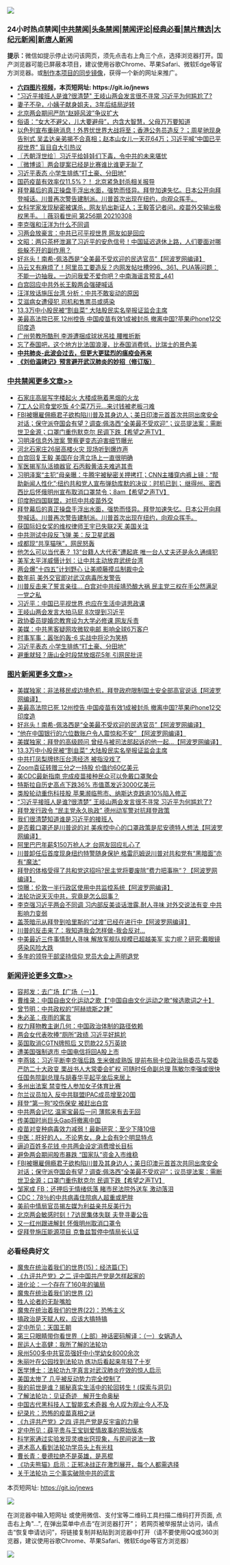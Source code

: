 ![](https://raw.githubusercontent.com/fqnews/bnews/master/64photo/fqnews-qr.jpg)

<div id="tt">
<h3>24小时热点禁闻|<a href="#%E4%B8%AD%E5%85%B1%E7%A6%81%E9%97%BB%E6%9B%B4%E5%A4%9A%E6%96%87%E7%AB%A0">中共禁闻</a>|<a href="#%E5%9B%BE%E7%89%87%E6%96%B0%E9%97%BB%E6%9B%B4%E5%A4%9A%E6%96%87%E7%AB%A0">头条禁闻</a>|<a href="#%E6%96%B0%E9%97%BB%E8%AF%84%E8%AE%BA%E6%9B%B4%E5%A4%9A%E6%96%87%E7%AB%A0">禁闻评论|<a href="#%E5%BF%85%E7%9C%8B%E7%BB%8F%E5%85%B8%E5%A5%BD%E6%96%87">经典必看|<a href="/video.md#%E7%A6%81%E7%89%87%E7%B2%BE%E9%80%89">禁片精选</a>|<a href="https://github.com/fqnews/djy/blob/master/gb/nf1351518.md#1">大纪元新闻</a>|<a href="https://github.com/fqnews/ntdtv/blob/master/gb/prog204.md#1">新唐人新闻</a></h3>
<div><b>提示：</b>微信如提示停止访问该网页，须先点击右上角三个点，选择浏览器打开。国产浏览器可能已屏蔽本项目，建议使用谷歌Chrome、苹果Safari、微软Edge等官方浏览器。或<a href="https://github.com/fqnews/bnews/blob/master/%E5%88%B6%E4%BD%9Cgit%E7%A6%81%E9%97%BB%E9%95%9C%E5%83%8F.md">制作本项目的同步镜像</a>，获得一个新的网址来推广。</div>
<ul>
<li><b><a href="http://d1.bdrive.tk/64.mp4" target="_blank">六四图片视频</a>，本页短网址: https://git.io/jnews</b></li>
<li><a href="/topimagenews/20210309/1500992.md">"习近平接班人是谁?很清楚" 王岐山两会发言很不寻常 习近平为何尴尬了?</a></li>
<li><a href="/lifebaike/20210309/1500965.md">妻子不孕，小姨子献身姐夫，3年后结局逆转</a></li>
<li><a href="/cbnews/20210309/1500945.md">北京两会期间严防“赵婷风波”争议扩大</a></li>
<li><a href="/lifebaike/20210309/1500979.md">俗语：“女大不避父，儿大要避母”，内含大智慧，父母万万要知道</a></li>
<li><a href="/bannedvideo/20210309/1501165.md">以色列宣布重磅消息！外界忧世界大战将至；香港公务员造反？；周星驰现身告别式 吴孟达亲弟揭不合真相；赵本山女儿一天花64万；习近平喊“中国已平视世界” 盲目自大引热议</a></li>
<li><a href="/ssgc/20210309/1500974.md">〖兲朝浮世绘〗习近平给娃娃们下毒，令中共的未来堪忧</a></li>
<li><a href="/ssgc/20210309/1501023.md">〖微博谈〗两会提案已经是比赛谁比谁更无耻了</a></li>
<li><a href="/cbnews/20210309/1501204.md">习近平表态 小学生排练“打土豪、分田地”</a></li>
<li><a href="/comments/20210309/1501036.md">国药疫苗有效率仅11.5%？！ 北京紧急封杀相关报导</a></li>
<li><a href="/comments/20210309/1501292.md">拜登幕后的真正操盘手浮出水面，强势而怪异。拜登加速失忆。日本公开向拜登喊话。川普再次警告建制派。川普首次出现在纽约，向观众挥手。</a></li>
<li><a href="/comments/20210309/1501148.md">女科学家发现秘密被谋杀，网友扒出新证人；王毅答记者问，疫苗外交输出极权黑手。｜薇羽看世间 第256期 20210308</a></li>
<li><a href="/ssgc/20210309/1501214.md">李克强和汪洋为什么不同调</a></li>
<li><a href="/cbnews/20210309/1500944.md">习两会放豪言：中共已可平视世界 网友如是回应</a></li>
<li><a href="/cbnews/20210309/1500998.md">文昭：两只茶杯泄漏了习近平的安危信号！中国延迟退休上路，人们要面对哪些躲不开的副作用？</a></li>
<li><a href="/topimagenews/20210309/1501193.md">好兆头！南希-佩洛西是“全美最不受欢迎的民选官员”【阿波罗网编译】</a></li>
<li><a href="/comments/20210309/1501164.md">马云又有麻烦了！阿里员工要造反？内网发帖吐槽996、361、PUA等问题：不能一边抽我，一边问我爱不爱你吧？中南海谣言预言_441</a></li>
<li><a href="/cbnews/20210309/1500946.md">白宫回应中共外长王毅两会强硬喊话</a></li>
<li><a href="/cbnews/20210309/1501130.md">汪洋放话施压台湾 分析：中共不敢妄动的原因</a></li>
<li><a href="/worldnews/20210309/1500961.md">艾滋病女遭侵犯 司机和售票员或感染</a></li>
<li><a href="/topimagenews/20210309/1501174.md">13.3万中小股民被“割韭菜” 大陆股民实名举报证监会主席</a></li>
<li><a href="/topimagenews/20210309/1501309.md">美最高法院已死 12州控告 中国疫苗有效1成被封杀 撤离中国?苹果iPhone12交印度造</a></li>
<li><a href="/cbnews/20210309/1500943.md">广州劳教所酷刑 李游遭捆成球状吊挂 腰椎折断</a></li>
<li><a href="/funmedia/20210309/1500978.md">忘了泰国吧，这个地方比法国浪漫，比泰国消费低，比瑞士的景色美</a></li>
<li><b><a href="/comments/20200211/1275071.md" target="_blank">中共肺炎-此波会过去，但更大更猛烈的瘟疫会再来</a></b></li>
<li><b><a href="/comments/20200207/1272816.md" target="_blank">《刘伯温碑记》预言避开武汉肺炎的妙招（修订版）</a></b></li>
</ul>
</div>

<div class="catlist">
<h3><a href="/cbnews/" target="_blank">中共禁闻</a><span><a href="/cbnews/" target="_blank" rel="nofollow">更多文章>></a></span></h3>
<ul>
<li><a href="/cbnews/20210310/1501518.md" target="_blank">石家庄高层写字楼起火 大楼成拖着黑烟的火龙</a></li>
<li><a href="/cbnews/20210310/1501494.md" target="_blank">7工人公司食堂吃饭 4个菜7万元…来讨钱被老板刁难</a></li>
<li><a href="/comments/20210310/1501493.md" target="_blank">FBI被曝雇佣瘾君子欲构陷川普及其身边人；美日印澳元首首次共同出席安全对话；保守派夺国会有望？调查:佩洛西“全美最不受欢迎”；议员提法案：需断世卫金源；口罩门重伤默克尔 民调下跌【希望之声TV】</a></li>
<li><a href="/cbnews/20210309/1501388.md" target="_blank">习明泽信息外泄案 警察更变态迫害细节曝光</a></li>
<li><a href="/cbnews/20210309/1501365.md" target="_blank">河北石家庄26层高楼火灾 现场听到爆炸声</a></li>
<li><a href="/cbnews/20210309/1501356.md" target="_blank">白宫回复王毅 美国在台湾立场上一直很明确</a></li>
<li><a href="/cbnews/20210309/1501355.md" target="_blank">军医揭军队活摘器官 石丙毅黄洁夫难逃其责</a></li>
<li><a href="/comments/20210309/1501342.md" target="_blank">习明泽案“主犯”母亲曝：牛腾宇被秘密关押拷打；CNN主播穿内裤上镜：“帮助新闻人性化”;纽约共和党人宣布弹劾库默的决议：时机已到； 继得州、密西西比后怀俄明州宣布取消口罩禁令；8am【希望之声TV】</a></li>
<li><a href="/cbnews/20210309/1501338.md" target="_blank">印度盼四国联盟，对抗中共疫苗外交</a></li>
<li><a href="/comments/20210309/1501292.md" target="_blank">拜登幕后的真正操盘手浮出水面，强势而怪异。拜登加速失忆。日本公开向拜登喊话。川普再次警告建制派。川普首次出现在纽约，向观众挥手。</a></li>
<li><a href="/cbnews/20210309/1501285.md" target="_blank">获国际妇女奖的维权律师王宇已失联2天 美国关注</a></li>
<li><a href="/cbnews/20210309/1501274.md" target="_blank">中共测试中段反飞弹 美：反卫星武器</a></li>
<li><a href="/cbnews/20210309/1501273.md" target="_blank">成都现“共享猫咪”，网民怒轰</a></li>
<li><a href="/cbnews/20210309/1501219.md" target="_blank">他怎么可以当代表？ 13“台籍人大代表”遭起底 唯一台人丈夫还是永久通缉犯</a></li>
<li><a href="/cbnews/20210309/1501213.md" target="_blank">美军太平洋威慑计划：让中共主动放弃武统台湾</a></li>
<li><a href="/cbnews/20210309/1501212.md" target="_blank">两会爆“十四五”计划野心 让美顺藤摸瓜制裁中企</a></li>
<li><a href="/cbnews/20210309/1501211.md" target="_blank">数年前 美外交官即对武汉病毒所发警告</a></li>
<li><a href="/cbnews/20210309/1501210.md" target="_blank">川普反击来了誓言亲往&#8230; 白宫对中共绥靖恐酿大祸 民主党三权在手公然满足一党之私</a></li>
<li><a href="/cbnews/20210309/1501209.md" target="_blank">习近平：中国已平视世界 也应在生活中讲思政课</a></li>
<li><a href="/cbnews/20210309/1501208.md" target="_blank">王岐山两会发言大拍马屁 8次提到习近平</a></li>
<li><a href="/cbnews/20210309/1501207.md" target="_blank">政协委员提婚恋教育设为大学必修课 网友斥责</a></li>
<li><a href="/cbnews/20210309/1501206.md" target="_blank">美媒：中共黑客疑网攻微软电邮 影响全球6万客户</a></li>
<li><a href="/cbnews/20210309/1501205.md" target="_blank">时事军事：嚣张的轰-6 实战中将沦为笑柄</a></li>
<li><a href="/cbnews/20210309/1501204.md" target="_blank">习近平表态 小学生排练“打土豪、分田地”</a></li>
<li><a href="/cbnews/20210309/1501203.md" target="_blank">避重就轻？唐山全时段禁放烟花5年 引网民批评</a></li>

</ul>
</div>
<div class="catlist">
<h3><a href="/topimagenews/" target="_blank">图片新闻</a><span><a href="/topimagenews/" target="_blank" rel="nofollow">更多文章>></a></span></h3>
<ul>
<li><a href="/topimagenews/20210309/1501336.md" target="_blank">美媒独家：非法移民成边境危机，拜登政府限制国土安全部高官说话【阿波罗网编译】</a></li>
<li><a href="/topimagenews/20210309/1501309.md" target="_blank">美最高法院已死 12州控告 中国疫苗有效1成被封杀 撤离中国?苹果iPhone12交印度造</a></li>
<li><a href="/topimagenews/20210309/1501193.md" target="_blank">好兆头！南希-佩洛西是“全美最不受欢迎的民选官员”【阿波罗网编译】</a></li>
<li><a href="/topimagenews/20210309/1501191.md" target="_blank">“他在中国银行的六位数账户令人震惊和不安” 【阿波罗网编译】</a></li>
<li><a href="/topimagenews/20210309/1501176.md" target="_blank">美媒独家：拜登的高级顾问 曾经与被司法部起诉的他一起&#8230;【阿波罗网编译】</a></li>
<li><a href="/topimagenews/20210309/1501174.md" target="_blank">13.3万中小股民被“割韭菜” 大陆股民实名举报证监会主席</a></li>
<li><a href="/topimagenews/20210309/1501172.md" target="_blank">中共打凤梨牌挤压台湾经济 被指没戏了</a></li>
<li><a href="/topimagenews/20210309/1501171.md" target="_blank">Zoom袁征转赠三分之一持股 价值约60亿美元</a></li>
<li><a href="/topimagenews/20210309/1501170.md" target="_blank">美CDC最新指南 完成疫苗接种民众可以免戴口罩聚会</a></li>
<li><a href="/topimagenews/20210309/1501169.md" target="_blank">特斯拉自历史高点下跌36% 市值蒸发近3000亿美元</a></li>
<li><a href="/topimagenews/20210309/1501027.md" target="_blank">类股轮动重伤科技股 苹果濒临熊市、纳斯达克跌逾10%陷入修正</a></li>
<li><a href="/topimagenews/20210309/1500992.md" target="_blank">&#8220;习近平接班人是谁?很清楚&#8221; 王岐山两会发言很不寻常 习近平为何尴尬了?</a></li>
<li><a href="/topimagenews/20210308/1500730.md" target="_blank">拜登发行政令 “民主党永久执政” 德州动军警对抗拜登政策</a></li>
<li><a href="/topimagenews/20210308/1500679.md" target="_blank">我们很清楚知道谁是习近平的接班人</a></li>
<li><a href="/topimagenews/20210308/1500678.md" target="_blank">是否戴口罩还是川普说的对 美疾控中心的口罩政策是尼安德特人想法【阿波罗网编译】</a></li>
<li><a href="/topimagenews/20210308/1500666.md" target="_blank">阿里巴巴年薪$150万抢人才 台网友回应扎心了</a></li>
<li><a href="/topimagenews/20210308/1500665.md" target="_blank">川普卸任后首度现身纽约特警随身保护 格雷厄姆说川普对共和党有“黑暗面”亦有“魔法”</a></li>
<li><a href="/topimagenews/20210308/1500636.md" target="_blank">拜登的体格受得了共和党这招吗?民主党将要废除”费力把事拖“？【阿波罗网编译】</a></li>
<li><a href="/topimagenews/20210308/1500595.md" target="_blank">惊曝：伦敦一半行政区使用中共监控系统【阿波罗网编译】</a></li>
<li><a href="/comments/20210308/1500552.md" target="_blank">法轮功说天灭中共，究竟是怎么回事？</a></li>
<li><a href="/topimagenews/20210308/1500537.md" target="_blank">李克强习近平两会不同调 习内部反美谈话泄露,耐人寻味 对外交说法有变 中共影响力变弱</a></li>
<li><a href="/topimagenews/20210308/1500535.md" target="_blank">盖茨暗示从拜登到哈里斯的&#8221;过渡&#8221;已经在进行中【阿波罗网编译】</a></li>
<li><a href="/topimagenews/20210308/1500465.md" target="_blank">川普的反击来了：我知道我会怎样做-我会反对…</a></li>
<li><a href="/topimagenews/20210308/1500436.md" target="_blank">中美最近三件事情耐人寻味 解放军舰队规模已超越美军 实力呢？研究:戴眼镜感染风险大跌</a></li>
<li><a href="/comments/20210307/1500218.md" target="_blank">多年的领导干部坚持信仰 党员大会上声明退党</a></li>

</ul>
</div>
<div class="catlist">
<h3><a href="/comments/" target="_blank">新闻评论</a><span><a href="/comments/" target="_blank" rel="nofollow">更多文章>></a></span></h3>
<ul>
<li><a href="/comments/20210310/1501541.md" target="_blank">容邦发：去广场【广场（一）】</a></li>
<li><a href="/comments/20210310/1501540.md" target="_blank">曹维录：中国自由文化运动之歌【“中国自由文化运动之歌”候选歌词之十】</a></li>
<li><a href="/comments/20210310/1501539.md" target="_blank">曾节明：中共政权的“阿赫琉斯之踵”</a></li>
<li><a href="/comments/20210310/1501538.md" target="_blank">朱必圣：夜雨的寓言</a></li>
<li><a href="/comments/20210310/1501537.md" target="_blank">权力拜物教主谢几何：中国政治体制的路径依赖</a></li>
<li><a href="/comments/20210310/1501534.md" target="_blank">两会女代表吹捧“厕所”政绩 习近平好尴尬</a></li>
<li><a href="/comments/20210310/1501533.md" target="_blank">英国取消CGTN牌照后 又罚款22.5万英镑</a></li>
<li><a href="/comments/20210310/1501531.md" target="_blank">遭美国强制退市 中国电信将回A股上市</a></li>
<li><a href="/comments/20210310/1501526.md" target="_blank">李燕铭：习近平断李克强后路 生米做成熟饭 提前布局卡位政治局委员与常委 严防二十大政变 栗战书人大常委会扩权 可随时任命副总理 陈敏尔李强或很快任国务院副总理与胡春华平起平坐后来居上</a></li>
<li><a href="/comments/20210310/1501525.md" target="_blank">多州出法案 禁变性人参加女子体育比赛</a></li>
<li><a href="/comments/20210310/1501522.md" target="_blank">尔兰议员加入 反中共联盟IPAC成员增至20国</a></li>
<li><a href="/comments/20210310/1501521.md" target="_blank">拜登“第一狗”咬伤保安 被赶出白宫</a></li>
<li><a href="/comments/20210310/1501520.md" target="_blank">中共两会记忆 温家宝最后一问 薄熙来有去无回</a></li>
<li><a href="/comments/20210310/1501513.md" target="_blank">传美国时尚巨头Gap将撤离中国</a></li>
<li><a href="/comments/20210310/1501512.md" target="_blank">疫苗对变种病毒效力减弱！最新研究：至少下降10倍</a></li>
<li><a href="/comments/20210310/1501511.md" target="_blank">中医：肝好的人，不论男女，身上会有9个明显特点</a></li>
<li><a href="/comments/20210310/1501504.md" target="_blank">逼迫百姓多花钱 中共两会设定消费增长目标</a></li>
<li><a href="/comments/20210310/1501496.md" target="_blank">避免两会期间股市暴跌 “国家队”资金入市维稳</a></li>
<li><a href="/comments/20210310/1501493.md" target="_blank">FBI被曝雇佣瘾君子欲构陷川普及其身边人；美日印澳元首首次共同出席安全对话；保守派夺国会有望？调查:佩洛西“全美最不受欢迎”；议员提法案：需断世卫金源；口罩门重伤默克尔 民调下跌【希望之声TV】</a></li>
<li><a href="/comments/20210310/1501485.md" target="_blank">邹家成 FB：还押后无情绪低落 睹市民法院外送车 激动落泪</a></li>
<li><a href="/comments/20210310/1501483.md" target="_blank">CDC：78％的中共病毒住院病人超重或肥胖</a></li>
<li><a href="/comments/20210310/1501475.md" target="_blank">美前中情局官员揭左媒为利益亲共反美行为</a></li>
<li><a href="/comments/20210310/1501473.md" target="_blank">北京两会敏感时刻！7访民集体失联 夫登寻妻公告</a></li>
<li><a href="/comments/20210310/1501469.md" target="_blank">又一红州跟进解封 怀俄明州取消口罩令</a></li>
<li><a href="/comments/20210310/1501468.md" target="_blank">促拜登施压能源项目 克鲁兹暂停中情局长认证</a></li>

</ul>
</div>

<div class="catlist">
<h3>必看经典好文</h3>
<ul>
<li><a href="/topimagenews/20180610/955499.md" target="_blank">魔鬼在统治着我们的世界(15)：经济篇(下)</a></li>
<li><a href="/bookonline/20131116/201055.md" target="_blank">《九评共产党》之二 评中国共产党是怎样起家的</a></li>
<li><a href="/comments/20200907/1392278.md" target="_blank">进化论：一个存在了160年的骗局</a></li>
<li><a href="/topimagenews/20180520/944940.md" target="_blank">魔鬼在统治着我们的世界 (2)</a></li>
<li><a href="/comments/20200606/783250.md" target="_blank">牲人论者的无耻嘴脸</a></li>
<li><a href="/comments/20180804/981524.md" target="_blank">魔鬼在统治着我们的世界(22)：恐怖主义</a></li>
<li><a href="/comments/20200814/1379994.md" target="_blank">搞政治是天赋人权，应该大搞特搞</a></li>
<li><a href="/tculture/xiulian/20151111/470021.md" target="_blank">定中所见：天国王朝</a></li>
<li><a href="/comments/20200426/1319648.md" target="_blank">第三只眼睛带你看世界（上部）神话密码解译：（一）女娲造人</a></li>
<li><a href="/ccpdope/20200729/1369047.md" target="_blank">民运人士高健：我所了解的法轮功</a></li>
<li><a href="/comments/20200704/783272.md" target="_blank">泉州500多中共官员强奸中小学幼女8000余次</a></li>
<li><a href="/comments/20210216/1488271.md" target="_blank">朱丽叶在公园找到法轮功 炼功后看起来年轻了十岁</a></li>
<li><a href="/comments/20200820/1382989.md" target="_blank">医学博士：法轮功九字真言对武汉肺炎疗效的惊人启示</a></li>
<li><a href="/comments/20200624/1349702.md" target="_blank">美国太惨了 几乎被反动势力完全控制了</a></li>
<li><a href="/comments/20200715/1359453.md" target="_blank">我的前世是谁？揭秘真实生活中的轮回转生！(探索与洞见)</a></li>
<li><a href="/comments/20200307/1289968.md" target="_blank">了解法轮功：见证奇迹　解开生命奥秘</a></li>
<li><a href="/comments/20210223/1492497.md" target="_blank">中国古代黑科技人工智能玄术奇器 令人叹为观止今人不及</a></li>
<li><a href="/topimagenews/20180408/925060.md" target="_blank">纪录片：恐怖的疫苗真相之谜</a></li>
<li><a href="/bookonline/20131116/201053.md" target="_blank">《九评共产党》之四 评共产党是反宇宙的力量</a></li>
<li><a href="/comments/20200616/1345658.md" target="_blank">定中所见：薛平贵与王宝钏爱情故事的原始版本</a></li>
<li><a href="/comments/20200921/1400587.md" target="_blank">科学家通过实验发现灵魂出窍现象，与民间说法一致</a></li>
<li><a href="/comments/20200227/1284657.md" target="_blank">道术高人看到法轮功学员头上有光柱</a></li>
<li><a href="/comments/20180726/727420.md" target="_blank">曹长青：曼德拉绝不是英雄，是恶棍</a></li>
<li><a href="/comments/20200308/1290182.md" target="_blank">《功夫熊猫》启示：正邪决战正在激烈展开，每个人都需选择</a></li>
<li><a href="/cbnews/20200703/1354907.md" target="_blank">关于法轮功 三个事实破除中共的谎言</a></li>

</ul>
</div>

本页短网址: https://git.io/jnews

![](https://raw.githubusercontent.com/fqnews/bnews/master/64photo/fqnews-qr.jpg)

在浏览器中输入短网址 或使用微信、支付宝等二维码工具扫描二维码打开页面, 点击右上角"...", 在弹出菜单中点击“在浏览器打开”； 若网页被举报禁止访问，请点击“恢复申请访问”，将链接复制并粘贴到浏览器中打开（请不要使用QQ或360浏览器，建议使用谷歌Chrome、苹果Safari、微软Edge等官方浏览器）

![](https://raw.githubusercontent.com/fqnews/bnews/master/64photo/wx.jpg)